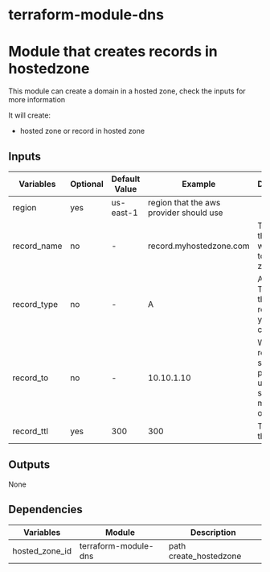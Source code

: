 terraform-module-dns
====

# Module that creates records in hostedzone

This module can create a domain in a hosted zone, check the inputs for more information


It will create:
- hosted zone or record in hosted zone

## Inputs
Variables |  Optional | Default Value | Example | Description
---|---|---|---|---|
region | yes | us-east-1 | region that the aws provider should use
record_name | no | - | record.myhostedzone.com | The record that you want to add to a hosted zone
record_type | no | - | A | A CNAME TXT MX, the type o record that you want to create 
record_to | no | - | 10.10.1.10 | Where this record should point to, use a coma separed for more than one 
record_ttl | yes | 300 | 300 | The ttl for the record

## Outputs
None


## Dependencies

Variables  | Module | Description
---|---|---|
hosted_zone_id | terraform-module-dns | path create_hostedzone
